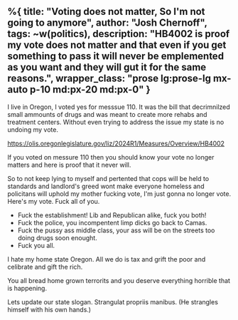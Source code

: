 %{
  title: "Voting does not matter, So I'm not going to anymore",
  author: "Josh Chernoff",
  tags: ~w(politics),
  description: "HB4002 is proof my vote does not matter and that even if you get something to pass it will never be emplemented as you want and they will gut it for the same reasons.",
  wrapper_class: "prose lg:prose-lg mx-auto p-10 md:px-20 md:px-0"
}
---

I live in Oregon, I voted yes for messsue 110. It was the bill that decrimnilzed small ammounts of drugs and was meant to create more rehabs and treatment centers. Without even trying to address the issue my state is no undoing my vote. 

https://olis.oregonlegislature.gov/liz/2024R1/Measures/Overview/HB4002

If you voted on messure 110 then you should know your vote no longer matters and here is proof that it never will. 

So to not keep lying to myself and pertented that cops will be held to standards and landlord's greed wont make everyone homeless and policitans will uphold my mother fucking vote, I'm just gonna no longer vote. Here's my vote. Fuck all of you.

* Fuck the establishment! Lib and Republican alike, fuck you both!
* Fuck the police, you incompentent limp dicks go back to Camas.
* Fuck the pussy ass middle class, your ass will be on the streets too doing drugs soon enought.
* Fuck you all. 

I hate my home state Oregon. All we do is tax and grift the poor and celibrate and gift the rich.

You all bread home grown terrorits and you deserve everything horrible that is happening.

Lets update our state slogan.
Strangulat propriis manibus. (He strangles himself with his own hands.)